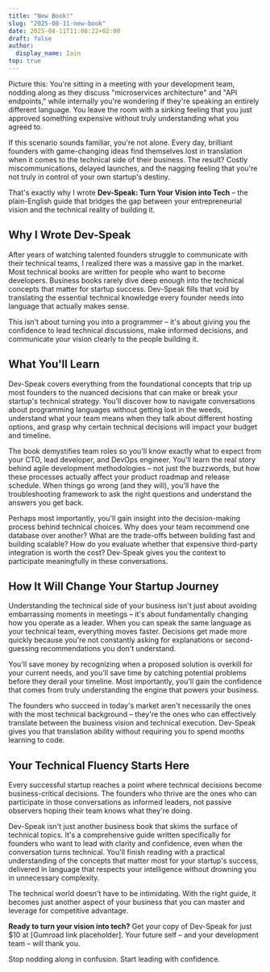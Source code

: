 ```yaml
---
title: "New Book!"
slug: "2025-08-11-new-book"
date: 2025-08-11T11:08:22+02:00
draft: false
author:
  display_name: Iain
top: true
---
```

Picture this: You're sitting in a meeting with your development team, nodding along as they discuss "microservices architecture" and "API endpoints," while internally you're wondering if they're speaking an entirely different language. You leave the room with a sinking feeling that you just approved something expensive without truly understanding what you agreed to.

If this scenario sounds familiar, you're not alone. Every day, brilliant founders with game-changing ideas find themselves lost in translation when it comes to the technical side of their business. The result? Costly miscommunications, delayed launches, and the nagging feeling that you're not truly in control of your own startup's destiny.

That's exactly why I wrote **Dev-Speak: Turn Your Vision into Tech** – the plain-English guide that bridges the gap between your entrepreneurial vision and the technical reality of building it.

## Why I Wrote Dev-Speak

After years of watching talented founders struggle to communicate with their technical teams, I realized there was a massive gap in the market. Most technical books are written for people who want to become developers. Business books rarely dive deep enough into the technical concepts that matter for startup success. Dev-Speak fills that void by translating the essential technical knowledge every founder needs into language that actually makes sense.

This isn't about turning you into a programmer – it's about giving you the confidence to lead technical discussions, make informed decisions, and communicate your vision clearly to the people building it.

## What You'll Learn

Dev-Speak covers everything from the foundational concepts that trip up most founders to the nuanced decisions that can make or break your startup's technical strategy. You'll discover how to navigate conversations about programming languages without getting lost in the weeds, understand what your team means when they talk about different hosting options, and grasp why certain technical decisions will impact your budget and timeline.

The book demystifies team roles so you'll know exactly what to expect from your CTO, lead developer, and DevOps engineer. You'll learn the real story behind agile development methodologies – not just the buzzwords, but how these processes actually affect your product roadmap and release schedule. When things go wrong (and they will), you'll have the troubleshooting framework to ask the right questions and understand the answers you get back.

Perhaps most importantly, you'll gain insight into the decision-making process behind technical choices. Why does your team recommend one database over another? What are the trade-offs between building fast and building scalable? How do you evaluate whether that expensive third-party integration is worth the cost? Dev-Speak gives you the context to participate meaningfully in these conversations.

## How It Will Change Your Startup Journey

Understanding the technical side of your business isn't just about avoiding embarrassing moments in meetings – it's about fundamentally changing how you operate as a leader. When you can speak the same language as your technical team, everything moves faster. Decisions get made more quickly because you're not constantly asking for explanations or second-guessing recommendations you don't understand.

You'll save money by recognizing when a proposed solution is overkill for your current needs, and you'll save time by catching potential problems before they derail your timeline. Most importantly, you'll gain the confidence that comes from truly understanding the engine that powers your business.

The founders who succeed in today's market aren't necessarily the ones with the most technical background – they're the ones who can effectively translate between the business vision and technical execution. Dev-Speak gives you that translation ability without requiring you to spend months learning to code.

## Your Technical Fluency Starts Here

Every successful startup reaches a point where technical decisions become business-critical decisions. The founders who thrive are the ones who can participate in those conversations as informed leaders, not passive observers hoping their team knows what they're doing.

Dev-Speak isn't just another business book that skims the surface of technical topics. It's a comprehensive guide written specifically for founders who want to lead with clarity and confidence, even when the conversation turns technical. You'll finish reading with a practical understanding of the concepts that matter most for your startup's success, delivered in language that respects your intelligence without drowning you in unnecessary complexity.

The technical world doesn't have to be intimidating. With the right guide, it becomes just another aspect of your business that you can master and leverage for competitive advantage.

**Ready to turn your vision into tech?** Get your copy of Dev-Speak for just $10 at [Gumroad link placeholder]. Your future self – and your development team – will thank you.

Stop nodding along in confusion. Start leading with confidence.